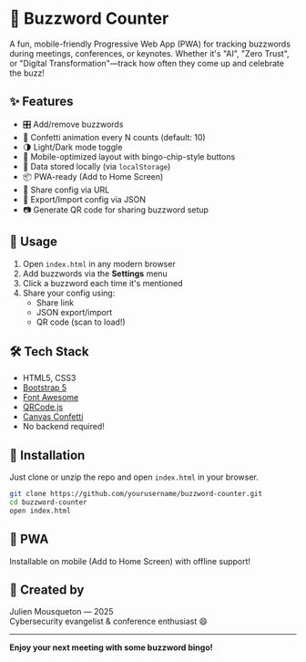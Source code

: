 # 🎯 Buzzword Counter

A fun, mobile-friendly Progressive Web App (PWA) for tracking buzzwords during meetings, conferences, or keynotes. Whether it's "AI", "Zero Trust", or "Digital Transformation"—track how often they come up and celebrate the buzz!

## ✨ Features

- 🎛️ Add/remove buzzwords
- 🎉 Confetti animation every N counts (default: 10)
- 🌗 Light/Dark mode toggle
- 📲 Mobile-optimized layout with bingo-chip-style buttons
- 🔐 Data stored locally (via `localStorage`)
- 📦 PWA-ready (Add to Home Screen)
- 🔗 Share config via URL
- 📁 Export/Import config via JSON
- 📷 Generate QR code for sharing buzzword setup

## 🚀 Usage

1. Open `index.html` in any modern browser
2. Add buzzwords via the **Settings** menu
3. Click a buzzword each time it's mentioned
4. Share your config using:
   - Share link
   - JSON export/import
   - QR code (scan to load!)

## 🛠 Tech Stack

- HTML5, CSS3
- [Bootstrap 5](https://getbootstrap.com/)
- [Font Awesome](https://fontawesome.com/)
- [QRCode.js](https://github.com/davidshimjs/qrcodejs)
- [Canvas Confetti](https://www.kirilv.com/canvas-confetti/)
- No backend required!

## 📂 Installation

Just clone or unzip the repo and open `index.html` in your browser.

```bash
git clone https://github.com/yourusername/buzzword-counter.git
cd buzzword-counter
open index.html
```

## 📱 PWA

Installable on mobile (Add to Home Screen) with offline support!

## 🧠 Created by

Julien Mousqueton — 2025  
Cybersecurity evangelist & conference enthusiast 😄

---

**Enjoy your next meeting with some buzzword bingo!**
